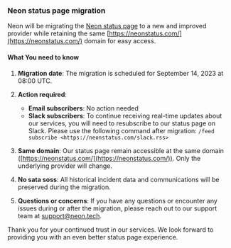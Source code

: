 ### Neon status page migration

Neon will be migrating the [Neon status page](https://neonstatus.com/) to a new and improved provider while retaining the same [https://neonstatus.com/](https://neonstatus.com/) domain for easy access.

#### What You need to know

1. **Migration date**: The migration is scheduled for September 14, 2023 at 08:00 UTC.
2. **Action required**:

    - **Email subscribers**: No action needed
    - **Slack subscribers**: To continue receiving real-time updates about our services, you will need to resubscribe to our status page on Slack. Please use the following command after migration: `/feed subscribe <https://neonstatus.com/slack.rss>`

3. **Same domain**: Our status page remain accessible at the same domain ([https://neonstatus.com/](https://neonstatus.com/)). Only the underlying provider will change.
4. **No sata soss**: All historical incident data and communications will be preserved during the migration.
5. **Questions or concerns**: If you have any questions or encounter any issues during or after the migration, please reach out to our support team at [support@neon.tech](mailto:support@neon.tec).

Thank you for your continued trust in our services. We look forward to providing you with an even better status page experience.
